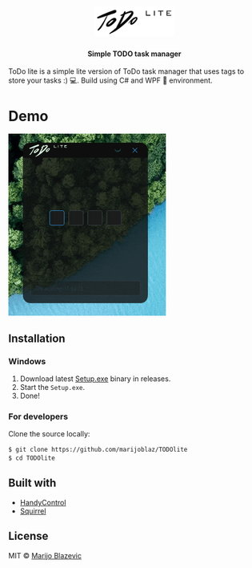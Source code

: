 <h1 align="center">
  <br>
  <img src="https://github.com/marijoblaz/TODOlite/blob/master/logoBlack.png" alt="TODOlite" width="160">
</h1>

<h4 align="center">Simple TODO task manager</h4>

ToDo lite is a simple lite version of ToDo task manager that uses tags to store your tasks :) :computer:.
Build using C# and WPF :rocket: environment.

# Demo
<img src="https://github.com/marijoblaz/TODOlite/blob/master/TODOusage.gif">

## Installation
[FR]: https://github.com/marijoblaz/TODOlite/releases

### Windows

1. Download latest [Setup.exe][FR] binary in releases.
2. Start the `Setup.exe`.
3. Done!

### For developers
Clone the source locally:

```sh
$ git clone https://github.com/marijoblaz/TODOlite
$ cd TODOlite
```

## Built with
- [HandyControl](https://github.com/HandyOrg/HandyControl)
- [Squirrel](https://github.com/Squirrel/Squirrel.Windows)

## License
MIT  © [Marijo Blazevic](https://opensource.org/licenses/MIT)
